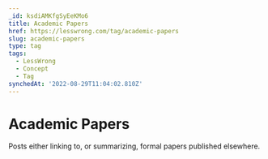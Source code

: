 ```yaml
---
_id: ksdiAMKfgSyEeKMo6
title: Academic Papers
href: https://lesswrong.com/tag/academic-papers
slug: academic-papers
type: tag
tags:
  - LessWrong
  - Concept
  - Tag
synchedAt: '2022-08-29T11:04:02.810Z'
---
```

# Academic Papers

Posts either linking to, or summarizing, formal papers published elsewhere.
